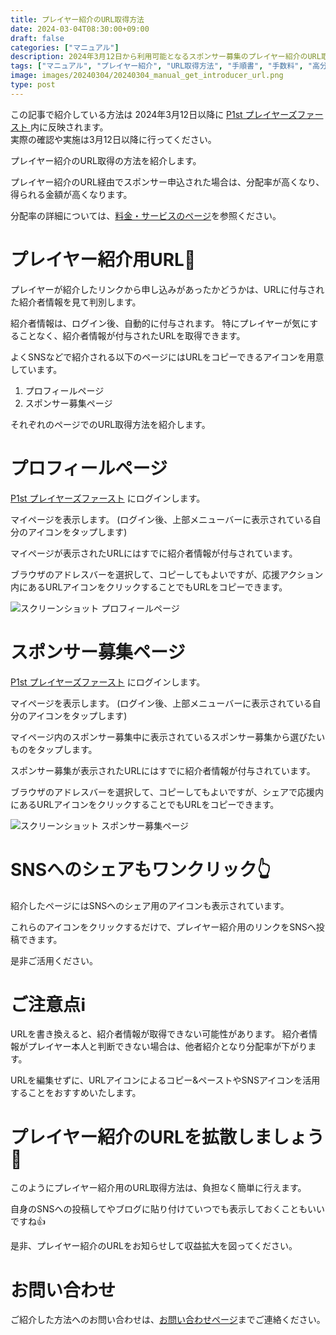 ```yaml
---
title: プレイヤー紹介のURL取得方法
date: 2024-03-04T08:30:00+09:00
draft: false
categories: ["マニュアル"]
description: 2024年3月12日から利用可能となるスポンサー募集のプレイヤー紹介のURL取得方法をご紹介します。
tags: ["マニュアル", "プレイヤー紹介", "URL取得方法", "手順書", "手数料", "高分配率"]
image: images/20240304/20240304_manual_get_introducer_url.png
type: post
---
```


<div class="alert alert-info" role="alert">
  この記事で紹介している方法は 2024年3月12日以降に
  <a href="https://p1st.app">
   P1st プレイヤーズファースト
  </a>
   内に反映されます。<br>
  実際の確認や実施は3月12日以降に行ってください。
</div>

プレイヤー紹介のURL取得の方法を紹介します。

プレイヤー紹介のURL経由でスポンサー申込された場合は、分配率が高くなり、得られる金額が高くなります。

分配率の詳細については、[料金・サービスのページ](https://p1st.app/pricing)を参照ください。

# プレイヤー紹介用URL🔗

プレイヤーが紹介したリンクから申し込みがあったかどうかは、URLに付与された紹介者情報を見て判別します。

紹介者情報は、ログイン後、自動的に付与されます。
特にプレイヤーが気にすることなく、紹介者情報が付与されたURLを取得できます。

よくSNSなどで紹介される以下のページにはURLをコピーできるアイコンを用意しています。

1. プロフィールページ
1. スポンサー募集ページ

それぞれのページでのURL取得方法を紹介します。

# プロフィールページ

[P1st プレイヤーズファースト][P1st] にログインします。

マイページを表示します。
(ログイン後、上部メニューバーに表示されている自分のアイコンをタップします)

マイページが表示されたURLにはすでに紹介者情報が付与されています。

ブラウザのアドレスバーを選択して、コピーしてもよいですが、応援アクション内にあるURLアイコンをクリックすることでもURLをコピーできます。

![スクリーンショット プロフィールページ](images/20240304/20240304_screen_shot_profile.png)

# スポンサー募集ページ

[P1st プレイヤーズファースト][P1st] にログインします。

マイページを表示します。
(ログイン後、上部メニューバーに表示されている自分のアイコンをタップします)

マイページ内のスポンサー募集中に表示されているスポンサー募集から選びたいものをタップします。

スポンサー募集が表示されたURLにはすでに紹介者情報が付与されています。

ブラウザのアドレスバーを選択して、コピーしてもよいですが、シェアで応援内にあるURLアイコンをクリックすることでもURLをコピーできます。

![スクリーンショット スポンサー募集ページ](images/20240304/20240304_screen_shot_proposal.png)

# SNSへのシェアもワンクリック👆

紹介したページにはSNSへのシェア用のアイコンも表示されています。

これらのアイコンをクリックするだけで、プレイヤー紹介用のリンクをSNSへ投稿できます。

是非ご活用ください。

# ご注意点ℹ️

URLを書き換えると、紹介者情報が取得できない可能性があります。
紹介者情報がプレイヤー本人と判断できない場合は、他者紹介となり分配率が下がります。

URLを編集せずに、URLアイコンによるコピー&ペーストやSNSアイコンを活用することをおすすめいたします。


# プレイヤー紹介のURLを拡散しましょう📣

このようにプレイヤー紹介用のURL取得方法は、負担なく簡単に行えます。

自身のSNSへの投稿してやブログに貼り付けていつでも表示しておくこともいいですね👍

是非、プレイヤー紹介のURLをお知らせして収益拡大を図ってください。

# お問い合わせ

ご紹介した方法へのお問い合わせは、[お問い合わせページ](https://p1st.app/feedbacks/new)までご連絡ください。

[P1st]: https://p1st.app/
